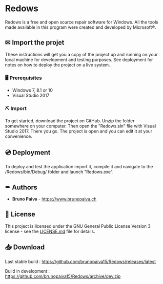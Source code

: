# Redows

Redows is a free and open source repair software for Windows. All the tools made available in this program
were created and developed by Microsoft®.

## ✉ Import the projet

These instructions will get you a copy of the project up and running on your local machine for development and testing purposes. See deployment for notes on how to deploy the project on a live system.

### 🖥 Prerequisites

- Windows 7, 8.1 or 10
- Visual Studio 2017

### ⛏ Import

To get started, download the project on GitHub. Unzip the folder somewhere on your computer. Then open the "Redows.sln" file with Visual Studio 2017. There you go. The project is open and you can edit it at your convenience.

## 💿 Deployment

To deploy and test the application import it, compile it and navigate to the /Redows/bin/Debug/ folder and launch "Redows.exe".

## ✒ Authors

* **Bruno Paiva** - https://www.brunopaiva.ch

## 📃 License

This project is licensed under the GNU General Public License Version 3 license - see the [LICENSE.md](LICENSE.md) file for details.

## 📥 Download

Last stable build : https://github.com/brunopaiva15/Redows/releases/latest

Build in development : https://github.com/brunopaiva15/Redows/archive/dev.zip

